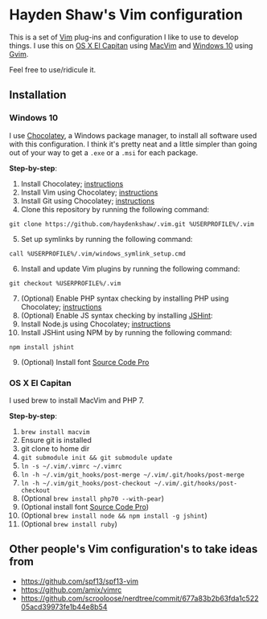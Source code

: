 # Hayden Shaw's Vim configuration
This is a set of [Vim](http://www.vim.org/about.php) plug-ins and configuration I like to use to develop things. I use this on [OS X El Capitan](https://en.wikipedia.org/wiki/OS_X_El_Capitan) using [MacVim](https://github.com/macvim-dev/macvim) and [Windows 10](https://en.wikipedia.org/wiki/Windows_10) using [Gvim](http://www.vim.org/download.php#pc). 

Feel free to use/ridicule it.

## Installation
### Windows 10 
I use [Chocolatey](https://chocolatey.org/), a Windows package manager, to install all software used with this configuration. I think it's pretty neat and a little simpler than going out of your way to get a `.exe` or a `.msi` for each package.

**Step-by-step**:
 1. Install Chocolatey; [instructions](https://chocolatey.org)
 2. Install Vim using Chocolatey; [instructions](https://chocolatey.org/packages/vim)
 3. Install Git using Chocolatey; [instructions](https://chocolatey.org/packages/git)
 4. Clone this repository by running the following command:
 ```
 git clone https://github.com/haydenkshaw/.vim.git %USERPROFILE%/.vim
 ```
 
 5. Set up symlinks by running the following command:
 ```
 call %USERPROFILE%/.vim/windows_symlink_setup.cmd
 ```

 6. Install and update Vim plugins by running the following command:
 ```
 git checkout %USERPROFILE%/.vim
 ```
 7. (Optional) Enable PHP syntax checking by installing PHP using Chocolatey; [instructions](https://chocolatey.org/packages/php)
 8. (Optional) Enable JS syntax checking by installing [JSHint](https://www.npmjs.com/package/jshint):
   1. Install Node.js using Chocolatey; [instructions](https://chocolatey.org/packages/nodejs)
   2. Install JSHint using NPM by by running the following command:
   ```
   npm install jshint
   ```
 9. (Optional) Install font [Source Code Pro](https://github.com/adobe-fonts/source-code-pro)

### OS X El Capitan
I used brew to install MacVim and PHP 7.

**Step-by-step**:
 1. `brew install macvim`
 2. Ensure git is installed
 3. git clone to home dir
 4. `git submodule init && git submodule update`
 5. `ln -s ~/.vim/.vimrc ~/.vimrc`
 6. `ln -h ~/.vim/git_hooks/post-merge ~/.vim/.git/hooks/post-merge`
 7. `ln -h ~/.vim/git_hooks/post-checkout ~/.vim/.git/hooks/post-checkout`
 8. (Optional `brew install php70 --with-pear`)
 9. (Optional install font [Source Code Pro](https://github.com/adobe-fonts/source-code-pro))
 10. (Optional `brew install node && npm install -g jshint`)
 11. (Optional `brew install ruby`)
 

## Other people's Vim configuration's to take ideas from
 - https://github.com/spf13/spf13-vim
 - https://github.com/amix/vimrc
 - https://github.com/scrooloose/nerdtree/commit/677a83b2b63fda1c52205acd39973fe1b44e8b54
